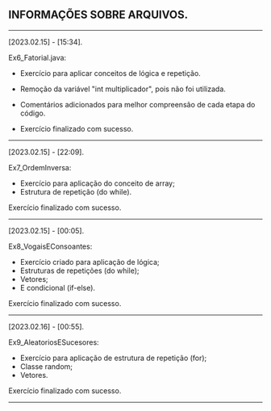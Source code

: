 ## INFORMAÇÕES SOBRE ARQUIVOS.
____________________________________________________________________________________________

[2023.02.15] - [15:34].

Ex6_Fatorial.java:  
- Exercício para aplicar conceitos de lógica e repetição.
- Remoção da variável "int multiplicador", pois não foi utilizada.
- Comentários adicionados para melhor compreensão de cada etapa do código.  
  
- Exercício finalizado com sucesso.
____________________________________________________________________________________________

[2023.02.15] - [22:09].

Ex7_OrdemInversa:
- Exercício para aplicação do conceito de array;
- Estrutura de repetição (do while).
  
Exercício finalizado com sucesso.
____________________________________________________________________________________________

[2023.02.15] - [00:05].

Ex8_VogaisEConsoantes:
- Exercício criado para aplicação de lógica;
- Estruturas de repetições (do while);
- Vetores;
- E condicional (if-else).
  
Exercício finalizado com sucesso.
____________________________________________________________________________________________

[2023.02.16] - [00:55].

Ex9_AleatoriosESucesores:
- Exercício para aplicação de estrutura de repetição (for);
- Classe random;
- Vetores.
    
Exercício finalizado com sucesso.
____________________________________________________________________________________________